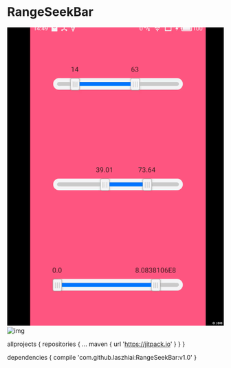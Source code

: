 # RangeSeekBar
![img](https://github.com/laszhiai/RangeSeekBar/blob/master/1.gif)
![img](https://github.com/laszhiai/RangeSeekBar/blob/master/2.gif)

allprojects {
		repositories {
			...
			maven { url 'https://jitpack.io' }
		}
	}

dependencies {
  	        compile 'com.github.laszhiai:RangeSeekBar:v1.0'
  	}
